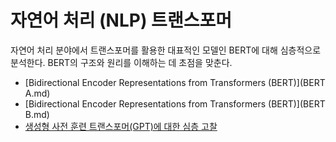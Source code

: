 # 자연어 처리 (NLP) 트랜스포머



자연어 처리 분야에서 트랜스포머를 활용한 대표적인 모델인 BERT에 대해 심층적으로 분석한다. BERT의 구조와 원리를 이해하는 데 초점을 맞춘다.



- [Bidirectional Encoder Representations from Transformers (BERT)](BERT A.md)
- [Bidirectional Encoder Representations from Transformers (BERT)](BERT B.md)
- [생성형 사전 훈련 트랜스포머(GPT)에 대한 심층 고찰](GPT.md)






